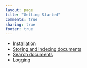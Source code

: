 ```yaml
---
layout: page
title: "Getting Started"
comments: true
sharing: true
footer: true
---
```

* [Installation](/getting-started/installation.html)
* [Storing and indexing documents](/getting-started/storing-and-indexing-documents.html)
* [Search documents](/getting-started/search-documents.html)
* [Logging](/getting-started/logging.html)